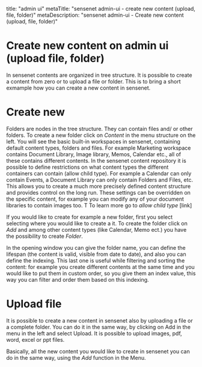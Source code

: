 title: "admin ui"
metaTitle: "sensenet admin-ui - create new content (upload, file, folder)"
metaDescription: "sensenet admin-ui - Create new content (upload, file, folder)"

# Create new content on admin ui (upload file, folder)
In sensenet contents are organized in tree structure. It is possible to create a content from zero or to upload a file or folder. This is to bring a short exmample how you can create a new content in sensenet.

# Create new
Folders are nodes in the tree structure. They can contain files and/ or other folders.
To create a new folder click on _Content_ in the menu structure on the left. You will see the basic built-in workspaces in sensenet, containing default content types, folders and files. For example Marketing workspace contains Document Library, Image library, Memos, Calendar etc., all of these contains different contents.
In the sensenet content repository it is possible to define restrictions on what content types the different containers can contain (allow child type). For example a Calendar can only contain Events, a Document Library can only contain Folders and Files, etc. This allows you to create a much more precisely defined content structure and provides control on the long run. These settings can be overridden on the specific content, for example you can modify any of your document libraries to contain images too. T
To learn more go to _allow child type_ [link]

If you would like to create for example a new folder, first you select selecting where you would like to create a it.
To create the folder click on _Add_ and among other content types (like Calendar, Memo ect.) you have the possibility to create _Folder_.

In the opening window you can give the folder name, you can define the lifespan (the content is valid, visible from date to date), and also you can define the indexing. This last one is useful while filtering and sorting the content: for example you create different contents at the same time and you would like to put them in custom order, so you give them an index value, this way you can filter and order them based on this indexing.

# Upload file
It is possible to create a new content in sensenet also by uploading a file or a complete folder. You can do it in the same way, by clicking on Add in the menu in the left and select Upload. 
It is possible to upload images, pdf, word, excel or ppt files.

Basically, all the new content you would like to create in sensenet you can do in the same way, using the _Add_ function in the Menu.
